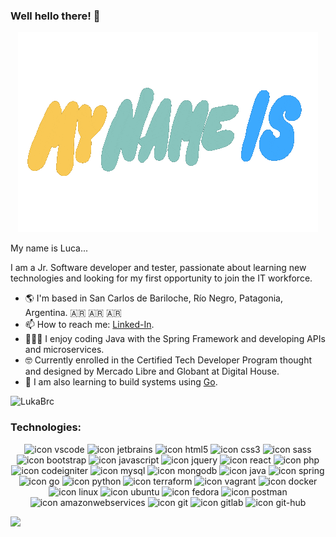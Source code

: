 ### Well hello there! 👋
<p  align="center"><img src = "banner.gif"></p>
My name is Luca...

I am a Jr. Software developer and tester, passionate about learning new technologies and looking for my first opportunity to join the IT workforce.
  
  - 🌎 I'm based in San Carlos de Bariloche, Río Negro, Patagonia, Argentina. 🇦🇷 🇦🇷 🇦🇷
  - 📫 How to reach me: [Linked-In](https://www.linkedin.com/in/lucabp/).
  - 👨🏻‍💻 I enjoy coding Java with the Spring Framework and developing APIs and microservices.
  - 🤓 Currently enrolled in the Certified Tech Developer Program thought and designed by Mercado Libre and Globant at Digital House.
  - 🌱 I am also learning to build systems using [Go](https://go.dev/).
<p align="left"> <img src="https://komarev.com/ghpvc/?username=LukaBrc&color=blueviolet&style=for-the-badge" alt="LukaBrc" </p>

### Technologies:
<div align="center">
  <img src="https://cdn.jsdelivr.net/gh/devicons/devicon/icons/vscode/vscode-original.svg" width="40px" height="40px" alt="icon vscode" />
  <img src="https://cdn.jsdelivr.net/gh/devicons/devicon/icons/jetbrains/jetbrains-original.svg" width="40px" height="40px" alt="icon jetbrains" />
  <img src="https://cdn.jsdelivr.net/gh/devicons/devicon/icons/html5/html5-original.svg" width="40px" height="40px" alt="icon html5"/>
  <img src="https://cdn.jsdelivr.net/gh/devicons/devicon/icons/css3/css3-original.svg" width="40px" height="40px" alt="icon css3" />
  <img src="https://cdn.jsdelivr.net/gh/devicons/devicon/icons/sass/sass-original.svg" width="40px" height="40px" alt="icon sass" />
  <img src="https://cdn.jsdelivr.net/gh/devicons/devicon/icons/bootstrap/bootstrap-original-wordmark.svg" width="40px" height="40px" alt="icon bootstrap"/>
  <img src="https://cdn.jsdelivr.net/gh/devicons/devicon/icons/javascript/javascript-original.svg" width="40px" height="40px" alt="icon javascript" />
  <img src="https://cdn.jsdelivr.net/gh/devicons/devicon/icons/jquery/jquery-original.svg" width="40px" height="40px" alt="icon jquery" />
  <img src="https://cdn.jsdelivr.net/gh/devicons/devicon/icons/react/react-original.svg" width="40px" height="40px" alt="icon react"/>
  <img src="https://cdn.jsdelivr.net/gh/devicons/devicon/icons/php/php-original.svg" width="40px" height="40px" alt="icon php" />
  <img src="https://cdn.jsdelivr.net/gh/devicons/devicon/icons/codeigniter/codeigniter-plain.svg" width="40px" height="40px" alt="icon codeigniter" />
  <img src="https://cdn.jsdelivr.net/gh/devicons/devicon/icons/mysql/mysql-original-wordmark.svg" width="50px" height="50px" alt="icon mysql"/>
  <img src="https://cdn.jsdelivr.net/gh/devicons/devicon/icons/mongodb/mongodb-original-wordmark.svg" width="50px" height="50px" alt="icon mongodb"/>
  <img src="https://cdn.jsdelivr.net/gh/devicons/devicon/icons/java/java-original-wordmark.svg" width="50px" height="50px" alt="icon java"/>
  <img src="https://cdn.jsdelivr.net/gh/devicons/devicon/icons/spring/spring-original-wordmark.svg" width="50px" height="50px" alt="icon spring"/>
  <img src="https://cdn.jsdelivr.net/gh/devicons/devicon/icons/go/go-original-wordmark.svg" width="50px" height="50px" alt="icon go" />
  <img src="https://cdn.jsdelivr.net/gh/devicons/devicon/icons/python/python-original-wordmark.svg" width="50px" height="50px" alt="icon python" />
  <img src="https://cdn.jsdelivr.net/gh/devicons/devicon/icons/terraform/terraform-original-wordmark.svg" width="50px" height="50px" alt="icon terraform" />
  <img src="https://cdn.jsdelivr.net/gh/devicons/devicon/icons/vagrant/vagrant-original.svg" width="40px" height="40px" alt="icon vagrant" />
  <img src="https://cdn.jsdelivr.net/gh/devicons/devicon/icons/docker/docker-original-wordmark.svg" width="50px" height="50px" alt="icon docker" />
  <img src="https://cdn.jsdelivr.net/gh/devicons/devicon/icons/linux/linux-original.svg" width="40px" height="40px" alt="icon linux" />
  <img src="https://cdn.jsdelivr.net/gh/devicons/devicon/icons/ubuntu/ubuntu-plain.svg" width="40px" height="40px" alt="icon ubuntu" />
  <img src="https://cdn.jsdelivr.net/gh/devicons/devicon/icons/fedora/fedora-original.svg" width="40px" height="40px" alt="icon fedora" />
  <img src="https://www.vectorlogo.zone/logos/getpostman/getpostman-icon.svg" width="40px" height="40px" alt="icon postman"/>
  <img src="https://cdn.jsdelivr.net/gh/devicons/devicon/icons/amazonwebservices/amazonwebservices-original.svg" width="40px" height="40px" alt="icon amazonwebservices" />
  <img src="https://cdn.jsdelivr.net/gh/devicons/devicon/icons/git/git-plain-wordmark.svg" width="50px" height="50px" alt="icon git"/>
  <img src="https://cdn.jsdelivr.net/gh/devicons/devicon/icons/gitlab/gitlab-original-wordmark.svg" width="40px" height="40px" alt="icon gitlab" />
  <img src="https://cdn.jsdelivr.net/gh/devicons/devicon/icons/github/github-original-wordmark.svg" width="50px" height="50px" alt="icon git-hub" />
</div>

![](https://hit.yhype.me/github/profile?user_id=22456282)
